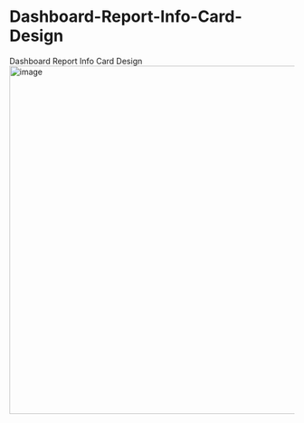 # Dashboard-Report-Info-Card-Design
Dashboard Report Info Card Design
<img width="1358" height="615" alt="image" src="https://github.com/user-attachments/assets/c06098e2-9dc0-414a-8fdf-f7ac0f090766" />
